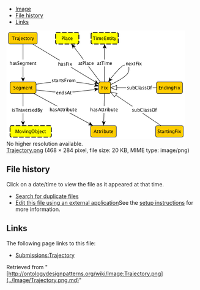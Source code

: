 * [Image](../Image/Trajectory.png.md#file)
* [File history](../Image/Trajectory.png.md#filehistory)
* [Links](../Image/Trajectory.png.md#filelinks)

[![Image:Trajectory.png](../images/8/87/Trajectory.png)](../images/8/87/Trajectory.png)  
No higher resolution available.  
[Trajectory.png](../images/8/87/Trajectory.png)‎ (468 × 284 pixel, file size: 20 KB, MIME type: image/png)

## File history

Click on a date/time to view the file as it appeared at that time.



  
* [Search for duplicate files](http://ontologydesignpatterns.org/wiki/Special:FileDuplicateSearch/Trajectory.png "Special:FileDuplicateSearch/Trajectory.png")
* [Edit this file using an external application](http://ontologydesignpatterns.org/wiki/index.php?title=Image:Trajectory.png&action=edit&externaledit=true&mode=file "Image:Trajectory.png")See the [setup instructions](http://www.mediawiki.org/wiki/Manual:External_editors "http://www.mediawiki.org/wiki/Manual:External_editors") for more information.

## Links



The following page links to this file:


* [Submissions:Trajectory](../Submissions/Trajectory.md "Submissions:Trajectory")


Retrieved from "[http://ontologydesignpatterns.org/wiki/Image:Trajectory.png](../Image/Trajectory.png.md)"